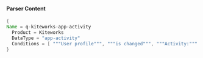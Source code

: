 #### Parser Content
```Java
{
Name = q-kiteworks-app-activity
  Product = Kiteworks
  DataType = "app-activity"
  Conditions = [ """User profile""", """is changed""", """Activity:""" ]
}
```